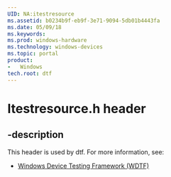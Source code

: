 ```yaml
---
UID: NA:itestresource
ms.assetid: b0234b9f-eb9f-3e71-9094-5db01b4443fa
ms.date: 05/09/18
ms.keywords: 
ms.prod: windows-hardware
ms.technology: windows-devices
ms.topic: portal
product:
-	Windows
tech.root: dtf
---
```


# Itestresource.h header


## -description


This header is used by dtf. For more information, see:

- [Windows Device Testing Framework (WDTF)](../_dtf/index.md)
